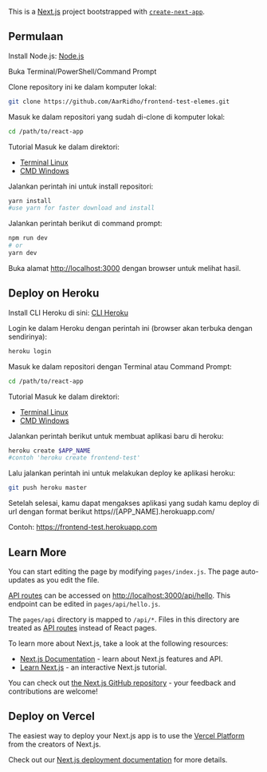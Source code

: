 This is a [Next.js](https://nextjs.org/) project bootstrapped with [`create-next-app`](https://github.com/vercel/next.js/tree/canary/packages/create-next-app).

## Permulaan

Install Node.js: [Node.js](https://nodejs.org/en/)

Buka Terminal/PowerShell/Command Prompt

Clone repository ini ke dalam komputer lokal:

```bash
git clone https://github.com/AarRidho/frontend-test-elemes.git
```

Masuk ke dalam repositori yang sudah di-clone di komputer lokal:

```bash
cd /path/to/react-app
```

Tutorial Masuk ke dalam direktori:

- [Terminal Linux](https://www.linuxid.net/25053/tutorial-penggunaan-perintah-cd-di-terminal-linux/)
- [CMD Windows](https://utekno.com/cara-mengubah-direktori-cmd-9678/)

Jalankan perintah ini untuk install repositori:

```bash
yarn install
#use yarn for faster download and install
```

Jalankan perintah berikut di command prompt:

```bash
npm run dev
# or
yarn dev
```

Buka alamat [http://localhost:3000](http://localhost:3000) dengan browser untuk melihat hasil.

## Deploy on Heroku

Install CLI Heroku di sini: [CLI Heroku](https://devcenter.heroku.com/articles/heroku-cli)

Login ke dalam Heroku dengan perintah ini (browser akan terbuka dengan sendirinya):

```bash
heroku login
```

Masuk ke dalam repositori dengan Terminal atau Command Prompt:

```bash
cd /path/to/react-app
```

Tutorial Masuk ke dalam direktori:

- [Terminal Linux](https://www.linuxid.net/25053/tutorial-penggunaan-perintah-cd-di-terminal-linux/)
- [CMD Windows](https://utekno.com/cara-mengubah-direktori-cmd-9678/)

Jalankan perintah berikut untuk membuat aplikasi baru di heroku:

```bash
heroku create $APP_NAME
#contoh 'heroku create frontend-test'
```

Lalu jalankan perintah ini untuk melakukan deploy ke aplikasi heroku:

```bash
git push heroku master
```

Setelah selesai, kamu dapat mengakses aplikasi yang sudah kamu deploy di url dengan format berikut https//[APP_NAME].herokuapp.com/

Contoh: https://frontend-test.herokuapp.com

## Learn More

You can start editing the page by modifying `pages/index.js`. The page auto-updates as you edit the file.

[API routes](https://nextjs.org/docs/api-routes/introduction) can be accessed on [http://localhost:3000/api/hello](http://localhost:3000/api/hello). This endpoint can be edited in `pages/api/hello.js`.

The `pages/api` directory is mapped to `/api/*`. Files in this directory are treated as [API routes](https://nextjs.org/docs/api-routes/introduction) instead of React pages.

To learn more about Next.js, take a look at the following resources:

- [Next.js Documentation](https://nextjs.org/docs) - learn about Next.js features and API.
- [Learn Next.js](https://nextjs.org/learn) - an interactive Next.js tutorial.

You can check out [the Next.js GitHub repository](https://github.com/vercel/next.js/) - your feedback and contributions are welcome!

## Deploy on Vercel

The easiest way to deploy your Next.js app is to use the [Vercel Platform](https://vercel.com/new?utm_medium=default-template&filter=next.js&utm_source=create-next-app&utm_campaign=create-next-app-readme) from the creators of Next.js.

Check out our [Next.js deployment documentation](https://nextjs.org/docs/deployment) for more details.
